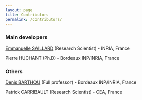 ```yaml
---
layout: page
title: Contributors
permalink: /contributors/
---
```



### Main developers

[Emmanuelle SAILLARD](http://emmanuellesaillard.fr) (Research Scientist) - INRIA, France

Pierre HUCHANT (Ph.D) - Bordeaux INP/INRIA, France

### Others

[Denis BARTHOU](http://www.labri.fr/perso/barthou/) (Full professor) - Bordeaux INP/INRIA, France

Patrick CARRIBAULT (Research Scientist) - CEA, France

